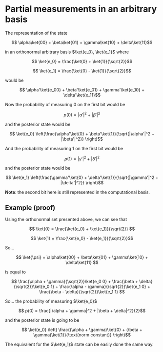 # Partial measurements in an arbitrary basis

The representation of the state 

$$ \alpha\ket{00} + \beta\ket{01} + \gamma\ket{10} + \delta\ket{11}$$

in an orthonormal arbitrary basis $\ket{e_0}, \ket{e_1}$ where

$$ \ket{e_0} = \frac{\ket{0} + \ket{1}}{\sqrt{2}}$$

$$ \ket{e_1} = \frac{\ket{0} - \ket{1}}{\sqrt{2}}$$

would be 

$$ \alpha'\ket{e_00} + \beta'\ket{e_01} + \gamma'\ket{e_10} + \delta'\ket{e_11}$$

Now the probability of measuring 0 on the first bit would be

$$ p(0) = |\alpha'|^2 + |\beta'|^2 $$

and the posterior state would be

$$ \ket{e_0} \left(\frac{\alpha'\ket{0} + \beta'\ket{1}}{\sqrt{|\alpha'|^2 + |\beta'|^2}} \right)$$

And the probability of measuring 1 on the first bit would be

$$ p(1) = |\gamma'|^2 + |\delta'|^2 $$

and the posterior state would be

$$ \ket{e_1} \left(\frac{\gamma'\ket{0} + \delta'\ket{1}}{\sqrt{|\gamma'|^2 + |\delta'|^2}} \right)$$

**Note**: the second bit here is still represented in the computational
basis.

## Example (proof)

Using the orthonormal set presented above, we can see that

$$ \ket{0} = \frac{\ket{e_0} + \ket{e_1}}{\sqrt{2}} $$

$$ \ket{1} = \frac{\ket{e_0} - \ket{e_1}}{\sqrt{2}}$$

So...

$$ \ket{\psi} = \alpha\ket{00} + \beta\ket{01} + \gamma\ket{10} + \delta\ket{11} $$

is equal to

$$ \frac{\alpha + \gamma}{\sqrt{2}}\ket{e_0 0} + \frac{\beta + \delta}{\sqrt{2}}\ket{e_0 1} +  \frac{\alpha - \gamma}{\sqrt{2}}\ket{e_1 0} + \frac{\beta - \delta}{\sqrt{2}}\ket{e_1 1} $$

So... the probability of measuring $\ket{e_0}$

$$ p(0) = \frac{|\alpha + \gamma|^2 + |\beta + \delta|^2}{2}$$

and the posterior state is going to be

$$ \ket{e_0} \left( \frac{(\alpha + \gamma)\ket{0} + (\beta + \gamma)\ket{1}}{\text{norm constant}} \right)$$

The equivalent for the $\ket{e_1}$ state can be easily done the same way.

